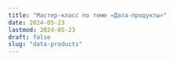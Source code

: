 ```yaml
---
title: "Мастер-класс по теме «Дата-продукты»"
date: 2024-05-23
lastmod: 2024-05-23
draft: false
slug: "data-products"
---
```

